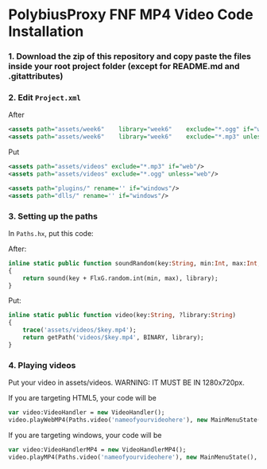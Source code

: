 # PolybiusProxy FNF MP4 Video Code Installation
  
### 1. Download the zip of this repository and copy paste the files inside your root project folder (except for README.md and .gitattributes)
### 2. Edit `Project.xml`

After

```xml
<assets path="assets/week6"    library="week6"    exclude="*.ogg" if="web"/>
<assets path="assets/week6"    library="week6"    exclude="*.mp3" unless="web"/>
```

Put

```xml
<assets path="assets/videos" exclude="*.mp3" if="web"/>
<assets path="assets/videos" exclude="*.ogg" unless="web"/>

<assets path="plugins/" rename='' if="windows"/>
<assets path="dlls/" rename='' if="windows"/>
```

### 3. Setting up the paths

In `Paths.hx`, put this code:

After:
```haxe	
inline static public function soundRandom(key:String, min:Int, max:Int, ?library:String)
{
	return sound(key + FlxG.random.int(min, max), library);
}
```

Put:
```haxe
inline static public function video(key:String, ?library:String)
{
	trace('assets/videos/$key.mp4');
	return getPath('videos/$key.mp4', BINARY, library);
}
```

### 4. Playing videos

Put your video in assets/videos.
WARNING: IT MUST BE IN 1280x720px.

If you are targeting HTML5, your code will be

```haxe
var video:VideoHandler = new VideoHandler();
video.playWebMP4(Paths.video('nameofyourvideohere'), new MainMenuState());
```

If you are targeting windows, your code will be

```haxe
var video:VideoHandlerMP4 = new VideoHandlerMP4();
video.playMP4(Paths.video('nameofyourvideohere'), new MainMenuState(), false, false, false);
```
